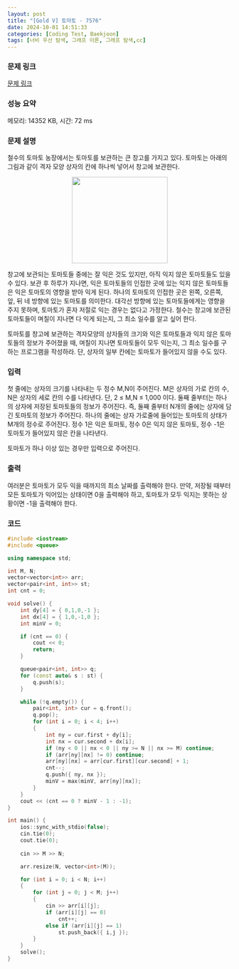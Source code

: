 ```yaml
---
layout: post
title: "[Gold V] 토마토 - 7576"
date: 2024-10-01 14:51:33
categories: [Coding Test, Baekjoon]
tags: [너비 우선 탐색, 그래프 이론, 그래프 탐색,cc]
---
```


### 문제 링크

[문제 링크](https://www.acmicpc.net/problem/7576)

### 성능 요약

메모리: 14352 KB, 시간: 72 ms

### 문제 설명

<p>철수의 토마토 농장에서는 토마토를 보관하는 큰 창고를 가지고 있다. 토마토는 아래의 그림과 같이 격자 모양 상자의 칸에 하나씩 넣어서 창고에 보관한다. </p>

<p style="text-align: center;"><img alt="" src="https://u.acmicpc.net/de29c64f-dee7-4fe0-afa9-afd6fc4aad3a/Screen-Shot-2021-06-22-at-2.41.22-PM.png" style="width: 215px; height: 194px;"></p>

<p>창고에 보관되는 토마토들 중에는 잘 익은 것도 있지만, 아직 익지 않은 토마토들도 있을 수 있다. 보관 후 하루가 지나면, 익은 토마토들의 인접한 곳에 있는 익지 않은 토마토들은 익은 토마토의 영향을 받아 익게 된다. 하나의 토마토의 인접한 곳은 왼쪽, 오른쪽, 앞, 뒤 네 방향에 있는 토마토를 의미한다. 대각선 방향에 있는 토마토들에게는 영향을 주지 못하며, 토마토가 혼자 저절로 익는 경우는 없다고 가정한다. 철수는 창고에 보관된 토마토들이 며칠이 지나면 다 익게 되는지, 그 최소 일수를 알고 싶어 한다.</p>

<p>토마토를 창고에 보관하는 격자모양의 상자들의 크기와 익은 토마토들과 익지 않은 토마토들의 정보가 주어졌을 때, 며칠이 지나면 토마토들이 모두 익는지, 그 최소 일수를 구하는 프로그램을 작성하라. 단, 상자의 일부 칸에는 토마토가 들어있지 않을 수도 있다.</p>

### 입력

 <p>첫 줄에는 상자의 크기를 나타내는 두 정수 M,N이 주어진다. M은 상자의 가로 칸의 수, N은 상자의 세로 칸의 수를 나타낸다. 단, 2 ≤ M,N ≤ 1,000 이다. 둘째 줄부터는 하나의 상자에 저장된 토마토들의 정보가 주어진다. 즉, 둘째 줄부터 N개의 줄에는 상자에 담긴 토마토의 정보가 주어진다. 하나의 줄에는 상자 가로줄에 들어있는 토마토의 상태가 M개의 정수로 주어진다. 정수 1은 익은 토마토, 정수 0은 익지 않은 토마토, 정수 -1은 토마토가 들어있지 않은 칸을 나타낸다.</p>

<p>토마토가 하나 이상 있는 경우만 입력으로 주어진다.</p>

### 출력

 <p>여러분은 토마토가 모두 익을 때까지의 최소 날짜를 출력해야 한다. 만약, 저장될 때부터 모든 토마토가 익어있는 상태이면 0을 출력해야 하고, 토마토가 모두 익지는 못하는 상황이면 -1을 출력해야 한다.</p>

### 코드

```cc
#include <iostream>
#include <queue>

using namespace std;

int M, N;
vector<vector<int>> arr;
vector<pair<int, int>> st;
int cnt = 0;

void solve() {
	int dy[4] = { 0,1,0,-1 };
	int dx[4] = { 1,0,-1,0 };
	int minV = 0;

	if (cnt == 0) {
		cout << 0;
		return;
	}

	queue<pair<int, int>> q;
	for (const auto& s : st) {
		q.push(s);
	}

	while (!q.empty()) {
		pair<int, int> cur = q.front();
		q.pop();
		for (int i = 0; i < 4; i++)
		{
			int ny = cur.first + dy[i];
			int nx = cur.second + dx[i];
			if (ny < 0 || nx < 0 || ny >= N || nx >= M) continue;
			if (arr[ny][nx] != 0) continue;
			arr[ny][nx] = arr[cur.first][cur.second] + 1;
			cnt--;
			q.push({ ny, nx });
			minV = max(minV, arr[ny][nx]);
		}
	}
	cout << (cnt == 0 ? minV - 1 : -1);
}

int main() {
    ios::sync_with_stdio(false);
	cin.tie(0);
    cout.tie(0);
    
	cin >> M >> N;

	arr.resize(N, vector<int>(M));

	for (int i = 0; i < N; i++)
	{
		for (int j = 0; j < M; j++)
		{
			cin >> arr[i][j];
			if (arr[i][j] == 0) 
				cnt++;
			else if (arr[i][j] == 1) 
				st.push_back({ i,j });
		}
	}
	solve();
}
```
